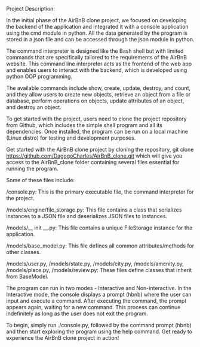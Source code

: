 Project Description:

In the initial phase of the AirBnB clone project, we focused on developing the backend of the application and integrated it with a console application using the cmd module in python. All the data generated by the program is stored in a json file and can be accessed through the json module in python.

The command interpreter is designed like the Bash shell but with limited commands that are specifically tailored to the requirements of the AirBnB website. This command line interpreter acts as the frontend of the web app and enables users to interact with the backend, which is developed using python OOP programming.

The available commands include show, create, update, destroy, and count, and they allow users to create new objects, retrieve an object from a file or database, perform operations on objects, update attributes of an object, and destroy an object.

To get started with the project, users need to clone the project repository from Github, which includes the simple shell program and all its dependencies. Once installed, the program can be run on a local machine (Linux distro) for testing and development purposes. 

Get started with the AirBnB clone project by cloning the repository, git clone https://github.com/DagogoCharles/AirBnB_clone.git which will give you access to the AirBnB_clone folder containing several files essential for running the program.

Some of these files include:

/console.py: This is the primary executable file, the command interpreter for the project.

/models/engine/file_storage.py: This file contains a class that serializes instances to a JSON file and deserializes JSON files to instances.

/models/__ init __.py: This file contains a unique FileStorage instance for the application.

/models/base_model.py: This file defines all common attributes/methods for other classes.

/models/user.py, /models/state.py, /models/city.py, /models/amenity.py, /models/place.py, /models/review.py: These files define classes that inherit from BaseModel.

The program can run in two modes - Interactive and Non-interactive. In the Interactive mode, the console displays a prompt (hbnb) where the user can input and execute a command. After executing the command, the prompt appears again, waiting for a new command. This process can continue indefinitely as long as the user does not exit the program.

To begin, simply run ./console.py, followed by the command prompt (hbnb) and then start exploring the program using the help command. Get ready to experience the AirBnB clone project in action!
